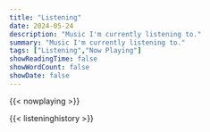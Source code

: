 ```yaml
---
title: "Listening"
date: 2024-05-24
description: "Music I'm currently listening to."
summary: "Music I'm currently listening to."
tags: ["Listening","Now Playing"]
showReadingTime: false
showWordCount: false
showDate: false
---
```

{{< nowplaying >}}

{{< listeninghistory >}}